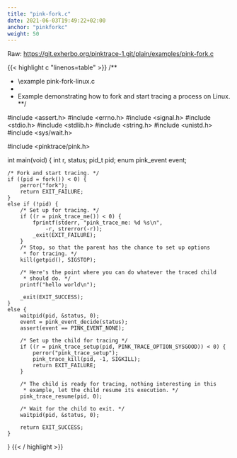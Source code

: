 ```yaml
---
title: "pink-fork.c"
date: 2021-06-03T19:49:22+02:00
anchor: "pinkforkc"
weight: 50
---
```


Raw: https://git.exherbo.org/pinktrace-1.git/plain/examples/pink-fork.c

{{< highlight c "linenos=table" >}}
/**
 * \example pink-fork-linux.c
 *
 * Example demonstrating how to fork and start tracing a process on Linux.
 **/

#include <assert.h>
#include <errno.h>
#include <signal.h>
#include <stdio.h>
#include <stdlib.h>
#include <string.h>
#include <unistd.h>
#include <sys/wait.h>

#include <pinktrace/pink.h>

int
main(void)
{
	int r, status;
	pid_t pid;
	enum pink_event event;

	/* Fork and start tracing. */
	if ((pid = fork()) < 0) {
		perror("fork");
		return EXIT_FAILURE;
	}
	else if (!pid) {
		/* Set up for tracing. */
		if ((r = pink_trace_me()) < 0) {
			fprintf(stderr, "pink_trace_me: %d %s\n",
				-r, strerror(-r));
			_exit(EXIT_FAILURE);
		}
		/* Stop, so that the parent has the chance to set up options
		 * for tracing. */
		kill(getpid(), SIGSTOP);

		/* Here's the point where you can do whatever the traced child
		 * should do. */
		printf("hello world\n");

		_exit(EXIT_SUCCESS);
	}
	else {
		waitpid(pid, &status, 0);
		event = pink_event_decide(status);
		assert(event == PINK_EVENT_NONE);

		/* Set up the child for tracing */
		if ((r = pink_trace_setup(pid, PINK_TRACE_OPTION_SYSGOOD)) < 0) {
			perror("pink_trace_setup");
			pink_trace_kill(pid, -1, SIGKILL);
			return EXIT_FAILURE;
		}

		/* The child is ready for tracing, nothing interesting in this
		 * example, let the child resume its execution. */
		pink_trace_resume(pid, 0);

		/* Wait for the child to exit. */
		waitpid(pid, &status, 0);

		return EXIT_SUCCESS;
	}
}
{{< / highlight >}}
